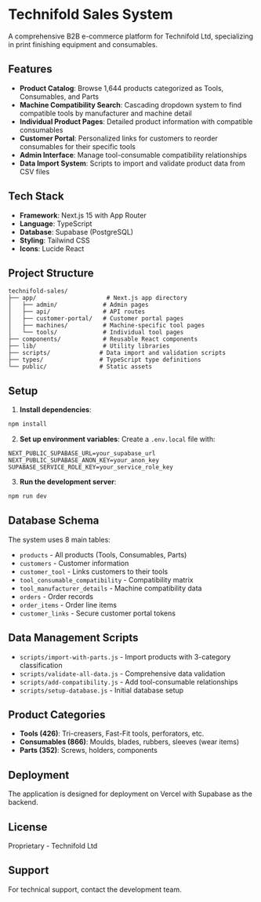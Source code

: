 # Technifold Sales System

A comprehensive B2B e-commerce platform for Technifold Ltd, specializing in print finishing equipment and consumables.

## Features

- **Product Catalog**: Browse 1,644 products categorized as Tools, Consumables, and Parts
- **Machine Compatibility Search**: Cascading dropdown system to find compatible tools by manufacturer and machine detail
- **Individual Product Pages**: Detailed product information with compatible consumables
- **Customer Portal**: Personalized links for customers to reorder consumables for their specific tools
- **Admin Interface**: Manage tool-consumable compatibility relationships
- **Data Import System**: Scripts to import and validate product data from CSV files

## Tech Stack

- **Framework**: Next.js 15 with App Router
- **Language**: TypeScript
- **Database**: Supabase (PostgreSQL)
- **Styling**: Tailwind CSS
- **Icons**: Lucide React

## Project Structure

```
technifold-sales/
├── app/                    # Next.js app directory
│   ├── admin/             # Admin pages
│   ├── api/               # API routes
│   ├── customer-portal/   # Customer portal pages
│   ├── machines/          # Machine-specific tool pages
│   └── tools/             # Individual tool pages
├── components/            # Reusable React components
├── lib/                   # Utility libraries
├── scripts/              # Data import and validation scripts
├── types/                # TypeScript type definitions
└── public/               # Static assets
```

## Setup

1. **Install dependencies**:
```bash
npm install
```

2. **Set up environment variables**:
Create a `.env.local` file with:
```
NEXT_PUBLIC_SUPABASE_URL=your_supabase_url
NEXT_PUBLIC_SUPABASE_ANON_KEY=your_anon_key
SUPABASE_SERVICE_ROLE_KEY=your_service_role_key
```

3. **Run the development server**:
```bash
npm run dev
```

## Database Schema

The system uses 8 main tables:
- `products` - All products (Tools, Consumables, Parts)
- `customers` - Customer information
- `customer_tool` - Links customers to their tools
- `tool_consumable_compatibility` - Compatibility matrix
- `tool_manufacturer_details` - Machine compatibility data
- `orders` - Order records
- `order_items` - Order line items
- `customer_links` - Secure customer portal tokens

## Data Management Scripts

- `scripts/import-with-parts.js` - Import products with 3-category classification
- `scripts/validate-all-data.js` - Comprehensive data validation
- `scripts/add-compatibility.js` - Add tool-consumable relationships
- `scripts/setup-database.js` - Initial database setup

## Product Categories

- **Tools (426)**: Tri-creasers, Fast-Fit tools, perforators, etc.
- **Consumables (866)**: Moulds, blades, rubbers, sleeves (wear items)
- **Parts (352)**: Screws, holders, components

## Deployment

The application is designed for deployment on Vercel with Supabase as the backend.

## License

Proprietary - Technifold Ltd

## Support

For technical support, contact the development team.